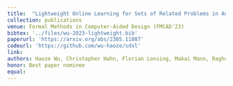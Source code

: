 ```yaml
---
title:  "Lightweight Online Learning for Sets of Related Problems in Automated Reasoning"
collection: publications
venue: Formal Methods in Computer-Aided Design (FMCAD'23)
bibtex: '../files/wu-2023-lightweight.bib'
paperurl: 'https://arxiv.org/abs/2305.11087'
codeurl: 'https://github.com/wu-haoze/sdsl'
link:
authors: Haoze Wu, Christopher Hahn, Florian Lonsing, Makai Mann, Raghuram Ramanujan, Clark Barrett
honor: Best paper nominee
equal:
---
```


